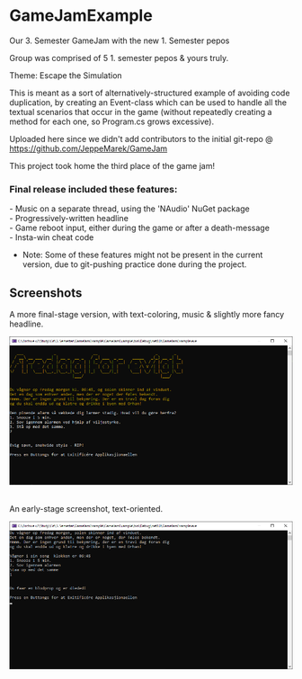 # GameJamExample
Our 3. Semester GameJam with the new 1. Semester pepos

Group was comprised of 5 1. semester pepos & yours truly.

Theme:  Escape the Simulation

This is meant as a sort of alternatively-structured example of avoiding code duplication, by creating an Event-class which can be used to handle all the textual scenarios that occur in the game (without repeatedly creating a method for each one, so Program.cs grows excessive).

Uploaded here since we didn't add contributors to the initial git-repo @ https://github.com/JeppeMarek/GameJam

This project took home the third place of the game jam!

<h3>Final release included these features:</h3>
- Music on a separate thread, using the 'NAudio' NuGet package<br/>
- Progressively-written headline<br/>
- Game reboot input, either during the game or after a death-message<br/>
- Insta-win cheat code<br/>

* Note: Some of these features might not be present in the current version, due to git-pushing practice done during the project.

<h2>Screenshots</h2>
<p>A more final-stage version, with text-coloring, music & slightly more fancy headline.</p>
<img src="_Screenshots/FFE_Rev2q.png">

<br/>
<br/>

<p>An early-stage screenshot, text-oriented.</p>
<img src="_Screenshots/GJE Console Simple, Fast-Death Example.png">
